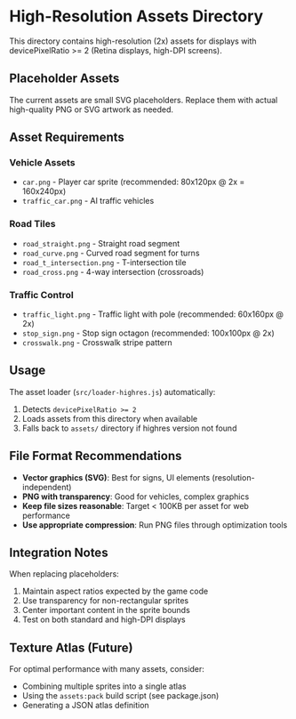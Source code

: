 # High-Resolution Assets Directory

This directory contains high-resolution (2x) assets for displays with devicePixelRatio >= 2 (Retina displays, high-DPI screens).

## Placeholder Assets

The current assets are small SVG placeholders. Replace them with actual high-quality PNG or SVG artwork as needed.

## Asset Requirements

### Vehicle Assets
- `car.png` - Player car sprite (recommended: 80x120px @ 2x = 160x240px)
- `traffic_car.png` - AI traffic vehicles

### Road Tiles
- `road_straight.png` - Straight road segment
- `road_curve.png` - Curved road segment for turns
- `road_t_intersection.png` - T-intersection tile
- `road_cross.png` - 4-way intersection (crossroads)

### Traffic Control
- `traffic_light.png` - Traffic light with pole (recommended: 60x160px @ 2x)
- `stop_sign.png` - Stop sign octagon (recommended: 100x100px @ 2x)
- `crosswalk.png` - Crosswalk stripe pattern

## Usage

The asset loader (`src/loader-highres.js`) automatically:
1. Detects `devicePixelRatio >= 2`
2. Loads assets from this directory when available
3. Falls back to `assets/` directory if highres version not found

## File Format Recommendations

- **Vector graphics (SVG)**: Best for signs, UI elements (resolution-independent)
- **PNG with transparency**: Good for vehicles, complex graphics
- **Keep file sizes reasonable**: Target < 100KB per asset for web performance
- **Use appropriate compression**: Run PNG files through optimization tools

## Integration Notes

When replacing placeholders:
1. Maintain aspect ratios expected by the game code
2. Use transparency for non-rectangular sprites
3. Center important content in the sprite bounds
4. Test on both standard and high-DPI displays

## Texture Atlas (Future)

For optimal performance with many assets, consider:
- Combining multiple sprites into a single atlas
- Using the `assets:pack` build script (see package.json)
- Generating a JSON atlas definition
